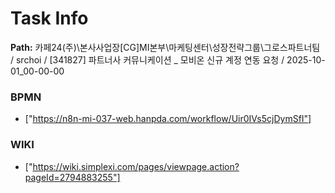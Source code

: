 # Task Info

**Path:** 카페24(주)\본사사업장\[CG]MI본부\마케팅센터\성장전략그룹\그로스파트너팀 / srchoi / [341827] 파트너사 커뮤니케이션 _ 모비온 신규 계정 연동 요청 / 2025-10-01_00-00-00

### BPMN
- ["https://n8n-mi-037-web.hanpda.com/workflow/Uir0IVs5cjDymSfI"]

### WIKI
- ["https://wiki.simplexi.com/pages/viewpage.action?pageId=2794883255"]

